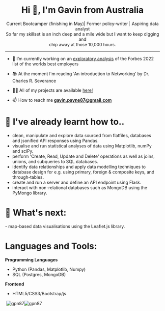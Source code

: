 <h1 align="center">Hi 👋, I'm Gavin from Australia</h1>

<p align="center">Current Bootcamper (finishing in May)| Former policy-writer | Aspiring data analyst</br> 
So far my skillset is an inch deep and a mile wide but I want to keep digging and</br>
chip away at those 10,000 hours.</p>
<hr>

- 🔭 I’m currently working on an [exploratory analysis](https://github.com/GPN87/top_100_employers_2022) of the Forbes 2022 list of the worlds best employers 

- 📚 At the moment I'm reading 'An introduction to Networking' by Dr. Charles R. Severance

- 👨‍💻 All of my projects are available [here!](https://github.com/GPN87?tab=repositories)

- 📫 How to reach me **gavin.payne87@gmail.com**

<h1>🌱 I've already learnt how to..</h1>

- clean, manipulate and explore data sourced from flatfiles, databases and jsonified API responses using Pandas.
- visualise and run statistical analyses of data using Matplotlib, numPy and sciPy. 
- perform 'Create, Read, Update and Delete' operations as well as joins, unions, and subqueries to SQL databases.
- identify data relationships and apply data modelling techniques to database design for e.g. using primary, foreign & composite keys, and through-tables.
- create and run a server and define an API endpoint using Flask.
- interact with non-relational databases such as MongoDB using the PyMongo library.

<h1>🔮 What's next:</h1>
- map-based data visualisations using the Leaflet.js library.

<h1 align="left">Languages and Tools:</h1>

**Programming Languages**
- Python (Pandas, Matplotlib, Numpy)
- SQL (Postgres, MongoDB)

**Frontend**
- HTML5/CSS3/Bootstrap/js

<p>&nbsp;<img align="center" src="https://github-readme-stats.vercel.app/api?username=gpn87&show_icons=true&locale=en" alt="gpn87" /><img align="center" src="https://github-readme-streak-stats.herokuapp.com/?user=gpn87&" alt="gpn87" /></p>


<!--
**GPN87/GPN87** is a ✨ _special_ ✨ repository because its `README.md` (this file) appears on your GitHub profile.

Here are some ideas to get you started:

- 🔭 I’m currently working on ...
- 🌱 I’m currently learning ...
- 👯 I’m looking to collaborate on ...
- 🤔 I’m looking for help with ...
- 💬 Ask me about ...
- 📫 How to reach me: ...
- 😄 Pronouns: ...
- ⚡ Fun fact: ...
-->
